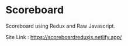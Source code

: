 # Scoreboard
Scoreboard using Redux and Raw Javascript.

Site Link : https://scoreboardreduxjs.netlify.app/
